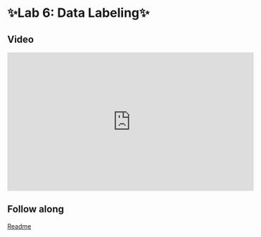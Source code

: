 # ✨Lab 6: Data Labeling✨

## Video

<iframe width="560" height="315" src="https://www.youtube.com/embed/iFvk9cGbIZ4" frameborder="0" allow="accelerometer; autoplay; clipboard-write; encrypted-media; gyroscope; picture-in-picture" allowfullscreen></iframe>

## Follow along

[Readme](https://github.com/full-stack-deep-learning/fsdl-text-recognizer-2021-labs/tree/main/lab6#readme)
